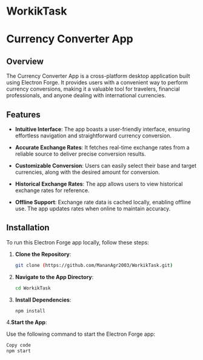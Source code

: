 # WorkikTask

# Currency Converter App

## Overview

The Currency Converter App is a cross-platform desktop application built using Electron Forge. It provides users with a convenient way to perform currency conversions, making it a valuable tool for travelers, financial professionals, and anyone dealing with international currencies.

## Features

- **Intuitive Interface**: The app boasts a user-friendly interface, ensuring effortless navigation and straightforward currency conversion.

- **Accurate Exchange Rates**: It fetches real-time exchange rates from a reliable source to deliver precise conversion results.

- **Customizable Conversion**: Users can easily select their base and target currencies, along with the desired amount for conversion.

- **Historical Exchange Rates**: The app allows users to view historical exchange rates for reference.

- **Offline Support**: Exchange rate data is cached locally, enabling offline use. The app updates rates when online to maintain accuracy.

## Installation

To run this Electron Forge app locally, follow these steps:

1. **Clone the Repository**:

   ```bash
   git clone (https://github.com/MananAgr2003/WorkikTask.git)
   
2. **Navigate to the App Directory**:

   ```bash
   cd WorkikTask
3. **Install Dependencies**:

   ```bash
   npm install

4.**Start the App**:

Use the following command to start the Electron Forge app:

```bash
Copy code
npm start
